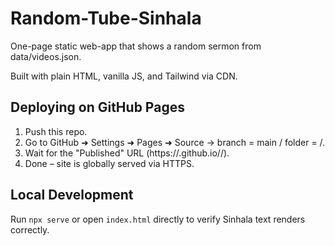 # Random-Tube-Sinhala

One-page static web-app that shows a random sermon from data/videos.json.

Built with plain HTML, vanilla JS, and Tailwind via CDN.

## Deploying on GitHub Pages

1. Push this repo.
2. Go to GitHub ➜ Settings ➜ Pages ➜ Source → branch = main / folder = /.
3. Wait for the "Published" URL (https://<user>.github.io/<repo>/).
4. Done – site is globally served via HTTPS.

## Local Development

Run `npx serve` or open `index.html` directly to verify Sinhala text renders correctly. 